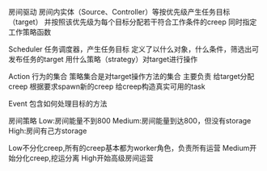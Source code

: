 房间驱动
房间内实体（Source、Controller）等按优先级产生任务目标（target）
并按照该优先级为每个目标分配若干符合工作条件的creep
同时指定工作策略函数

Scheduler
任务调度器，产生任务目标
定义了以什么对象，什么条件，筛选出可发布任务的target
用什么策略（strategy）对target进行操作

Action
行为的集合
策略集合是对target操作方法的集合
主要负责
给target分配creep
根据要求spawn新的creep
给creep构造真实可用的task

Event
包含如何处理目标的方法

房间策略
Low:房间能量不到800
Medium:房间能量到达800，但没有storage
High:房间有己方storage

Low不分化creep,所有的creep基本都为worker角色，负责所有运营
Medium开始分化creep,挖运分离
High开始高级房间运营


